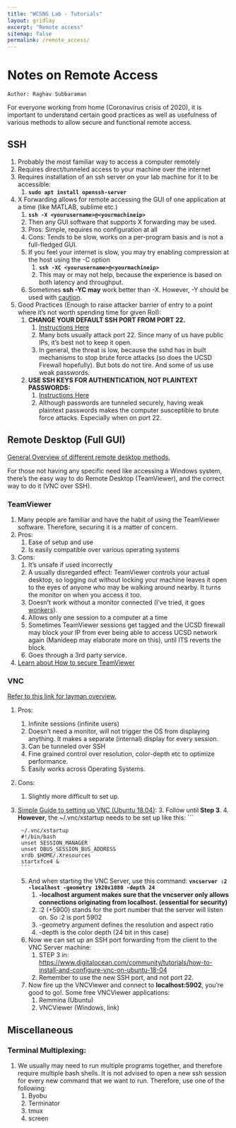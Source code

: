```yaml
---
title: "WCSNG Lab - Tutorials"
layout: gridlay
excerpt: "Remote access"
sitemap: false
permalink: /remote_access/
---
```


# Notes on Remote Access
```
Author: Raghav Subbaraman
```

For everyone working from home (Coronavirus crisis of 2020), it is important to understand certain good practices as well as usefulness of various methods to allow secure and functional remote access.

## SSH

1. Probably the most familiar way to access a computer remotely
2. Requires direct/tunneled access to your machine over the internet
3. Requires installation of an ssh server on your lab machine for it to be accessible:
    1. __```sudo apt install openssh-server```__
4. X Forwarding allows for remote accessing the GUI of one application at a time (like MATLAB, sublime etc.)
	1. __```ssh -X <yourusername>@<yourmachineip>```__
	2. Then any GUI software that supports X forwarding may be used.
	3. Pros: Simple, requires no configuration at all
	4. Cons: Tends to be slow, works on a per-program basis and is not a full-fledged GUI.
	5. If you feel your internet is slow, you may try enabling compression at the host using the -C option
		1. __```ssh -XC <yourusername>@<yourmachineip>```__
		2. This may or may not help, because the experience is based on both latency and throughput.
	6. Sometimes __ssh -YC may__ work better than -X. However, -Y should be used with [caution](https://askubuntu.com/questions/35512/what-is-the-difference-between-ssh-y-trusted-x11-forwarding-and-ssh-x-u). 
5. Good Practices (Enough to raise attacker barrier of entry to a point where it’s not worth spending time for given RoI):
	1. __CHANGE YOUR DEFAULT SSH PORT FROM PORT 22.__
		1. [Instructions Here](https://www.cyberciti.biz/faq/howto-change-ssh-port-on-linux-or-unix-server/)
		2. Many bots usually attack port 22. Since many of us have public IPs, it’s best not to keep it open.
		3. In general, the threat is low, because the sshd has in built mechanisms to stop brute force attacks (so does the UCSD Firewall hopefully). But bots do not tire. And some of us use weak passwords.
	2. __USE SSH KEYS FOR AUTHENTICATION, NOT PLAINTEXT PASSWORDS:__
		1. [Instructions Here](https://wiki.archlinux.org/index.php/SSH_keys)
		2. Although passwords are tunneled securely, having weak plaintext passwords makes the computer susceptible to brute force attacks. Especially when on port 22.

## Remote Desktop (Full GUI)

[General Overview of different remote desktop methods.](https://www.howtogeek.com/257655/remote-desktop-roundup-teamviewer-vs.-splashtop-vs.-windows-rdp/) 

For those not having any specific need like accessing a Windows system, there’s the easy way to do Remote Desktop (TeamViewer), and the correct way to do it (VNC over SSH).

### TeamViewer

1. Many people are familiar and have the habit of using the TeamViewer software. Therefore, securing it is a matter of concern.
2. Pros:
	1. Ease of setup and use
	2. Is easily compatible over various operating systems
3. Cons:
	1. It’s unsafe if used incorrectly
	2. A usually disregarded effect: TeamViewer controls your actual desktop, so logging out without locking your machine leaves it open to the eyes of anyone who may be walking around nearby. It turns the monitor on when you access it too.
	3. Doesn’t work without a monitor connected (I’ve tried, it goes [wonkers](https://community.teamviewer.com/t5/Knowledge-Base/How-do-I-use-TeamViewer-on-headless-systems/ta-p/4256)).
	4. Allows only one session to a computer at a time
	5. Sometimes TeamViewer sessions get tagged and the UCSD firewall may block your IP from ever being able to access UCSD network again (Manideep may elaborate more on this), until ITS reverts the block.
	6. Goes through a 3rd party service.
4. [Learn about How to secure TeamViewer](https://www.howtogeek.com/257376/how-to-lock-down-teamviewer-for-more-secure-remote-access/)

### VNC

[Refer to this link for layman overview.]( https://www.howtogeek.com/257655/remote-desktop-roundup-teamviewer-vs.-splashtop-vs.-windows-rdp/)

1. Pros:
	1. Infinite sessions (infinite users)
	2. Doesn’t need a monitor, will not trigger the OS from displaying anything. It makes a separate (internal) display for every session.
	3. Can be tunneled over SSH
	4. Fine grained control over resolution, color-depth etc to optimize performance.
	5. Easily works across Operating Systems.
2. Cons:
	1. Slightly more difficult to set up.
3. [Simple Guide to setting up VNC (Ubuntu 18.04)](https://www.digitalocean.com/community/tutorials/how-to-install-and-configure-vnc-on-ubuntu-18-04): 
	3. Follow until __Step 3__.
	4. __However__, the ~/.vnc/xstartup needs to be set up like this:
		```

		~/.vnc/xstartup   
		#!/bin/bash    
		unset SESSION_MANAGER   
		unset DBUS_SESSION_BUS_ADDRESS   
		xrdb $HOME/.Xresources   
		startxfce4 &   
		```
	5. And when starting the VNC Server, use this command: __```vncserver :2 -localhost -geometry 1920x1080 -depth 24```__
		1. __-localhost argument makes sure that the vncserver only allows connections originating from localhost. (essential for security)__
		2. :2 (+5900) stands for the port number that the server will listen on. So :2 is port 5902
		3. -geometry argument defines the resolution and aspect ratio
		4. -depth is the color depth (24 bit in this case)
	6. Now we can set up an SSH port forwarding from the client to the VNC Server machine:
		1. STEP 3 in: https://www.digitalocean.com/community/tutorials/how-to-install-and-configure-vnc-on-ubuntu-18-04
		2. Remember to use the new SSH port, and not port 22.
	7. Now fire up the VNCViewer and connect to __localhost:5902__, you’re good to go!. Some free VNCViewer applications:
		1. Remmina (Ubuntu)
		2. VNCViewer (Windows, link)


## Miscellaneous

### Terminal Multiplexing:
1. We usually may need to run multiple programs together, and therefore require multiple bash shells. It is not advised to open a new ssh session for every new command that we want to run.
Therefore, use one of the following:
	1. Byobu
	2. Terminator
	3. tmux
	4. screen

